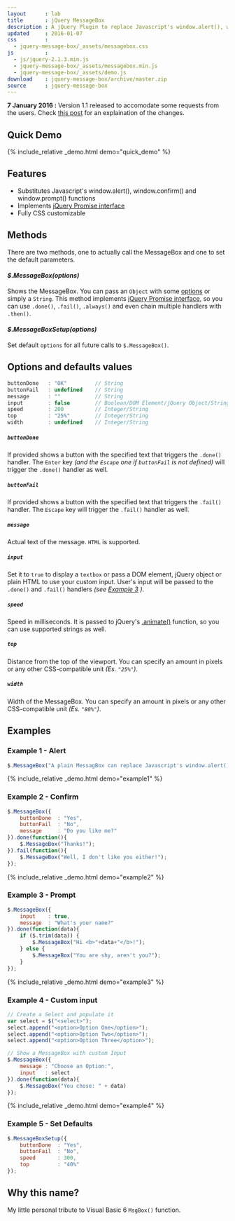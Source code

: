 ```yaml
---
layout      : lab
title       : jQuery MessageBox
description : A jQuery Plugin to replace Javascript's window.alert(), window.confirm() and window.prompt() functions
updated     : 2016-01-07
css         :
  - jquery-message-box/_assets/messagebox.css
js          :
  - js/jquery-2.1.3.min.js
  - jquery-message-box/_assets/messagebox.min.js
  - jquery-message-box/_assets/demo.js
download    : jquery-message-box/archive/master.zip
source      : jquery-message-box
---
```


<div class="alert">
    <b>7 January 2016 :</b> Version 1.1 released to accomodate some requests from the users. Check <a href="/posts/jquery-message-box-version-1.1/">this post</a> for an explaination of the changes.
</div>


## Quick Demo
{% include_relative _demo.html demo="quick_demo" %}


## Features
* Substitutes Javascript's window.alert(), window.confirm() and window.prompt() functions
* Implements [jQuery Promise interface](http://api.jquery.com/category/deferred-object/)
* Fully CSS customizable



## Methods
There are two methods, one to actually call the MessageBox and one to set the default parameters.

#### *$.MessageBox(options)*
Shows the MessageBox. You can pass an `Object` with some [options](#options-and-defaults-values) or simply a `String`.
This method implements [jQuery Promise interface](http://api.jquery.com/category/deferred-object/), so you can use `.done()`, `.fail()`, `.always()` and even chain multiple handlers with `.then()`.

#### *$.MessageBoxSetup(options)*
Set default `options` for all future calls to `$.MessageBox()`.



## Options and defaults values
```javascript
buttonDone   : "OK"         // String
buttonFail   : undefined    // String
message      : ""           // String
input        : false        // Boolean/DOM Element/jQuery Object/String
speed        : 200          // Integer/String
top          : "25%"        // Integer/String
width        : undefined    // Integer/String
```

##### `buttonDone`
If provided shows a button with the specified text that triggers the `.done()` handler. The `Enter` key *(and the `Escape` one if `buttonFail` is not defined)* will trigger the `.done()` handler as well.

##### `buttonFail`
If provided shows a button with the specified text that triggers the `.fail()` handler. The `Escape` key will trigger the `.fail()` handler as well.

##### `message`
Actual text of the message. `HTML` is supported.

##### `input`
Set it to `true` to display a `textbox` or pass a DOM element, jQuery object or plain HTML to use your custom input. User's input will be passed to the `.done()` and `.fail()` handlers *(see [Example 3](#example-3---prompt) )*.

##### `speed`
Speed in milliseconds. It is passed to jQuery's [.animate()](http://api.jquery.com/animate/) function, so you can use supported strings as well.

##### `top`
Distance from the top of the viewport. You can specify an amount in pixels or any other CSS-compatible unit *(Es. `"25%"`)*.

##### `width`
Width of the MessageBox. You can specify an amount in pixels or any other CSS-compatible unit *(Es. `"80%"`)*.




## Examples

### Example 1 - Alert 
```javascript
$.MessageBox("A plain MessagBox can replace Javascript's window.alert(), and it looks definitely better...");
```
{% include_relative _demo.html demo="example1" %}


### Example 2 - Confirm
```javascript
$.MessageBox({
    buttonDone  : "Yes",
    buttonFail  : "No",
    message     : "Do you like me?"
}).done(function(){
    $.MessageBox("Thanks!");
}).fail(function(){
    $.MessageBox("Well, I don't like you either!");
});
```
{% include_relative _demo.html demo="example2" %}


### Example 3 - Prompt
```javascript
$.MessageBox({
    input    : true,
    message  : "What's your name?"
}).done(function(data){
    if ($.trim(data)) {
        $.MessageBox("Hi <b>"+data+"</b>!");
    } else {
        $.MessageBox("You are shy, aren't you?");
    }
});
```
{% include_relative _demo.html demo="example3" %}


### Example 4 - Custom input
```javascript
// Create a Select and populate it
var select = $("<select>");
select.append("<option>Option One</option>");
select.append("<option>Option Two</option>");
select.append("<option>Option Three</option>");

// Show a MessageBox with custom Input
$.MessageBox({
    message : "Choose an Option:",
    input   : select
}).done(function(data){
    $.MessageBox("You chose: " + data)
});
```
{% include_relative _demo.html demo="example4" %}


### Example 5 - Set Defaults
```javascript
$.MessageBoxSetup({
    buttonDone  : "Yes",
    buttonFail  : "No",
    speed       : 300,
    top         : "40%"
});
```



## Why this name?
My little personal tribute to Visual Basic 6 `MsgBox()` function.


